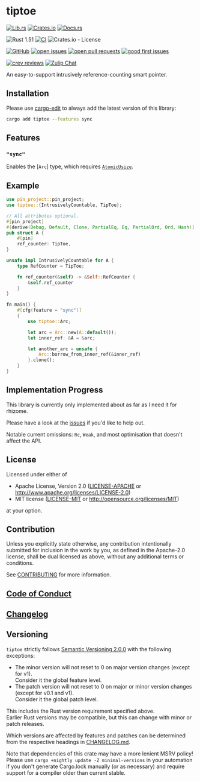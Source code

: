 # tiptoe

[![Lib.rs](https://img.shields.io/badge/Lib.rs-*-84f)](https://lib.rs/crates/tiptoe)
[![Crates.io](https://img.shields.io/crates/v/tiptoe)](https://crates.io/crates/tiptoe)
[![Docs.rs](https://docs.rs/tiptoe/badge.svg)](https://docs.rs/tiptoe)

![Rust 1.51](https://img.shields.io/static/v1?logo=Rust&label=&message=1.51&color=grey)
[![CI](https://github.com/Tamschi/tiptoe/workflows/CI/badge.svg?branch=develop)](https://github.com/Tamschi/tiptoe/actions?query=workflow%3ACI+branch%3Adevelop)
![Crates.io - License](https://img.shields.io/crates/l/tiptoe/0.0.2)

[![GitHub](https://img.shields.io/static/v1?logo=GitHub&label=&message=%20&color=grey)](https://github.com/Tamschi/tiptoe)
[![open issues](https://img.shields.io/github/issues-raw/Tamschi/tiptoe)](https://github.com/Tamschi/tiptoe/issues)
[![open pull requests](https://img.shields.io/github/issues-pr-raw/Tamschi/tiptoe)](https://github.com/Tamschi/tiptoe/pulls)
[![good first issues](https://img.shields.io/github/issues-raw/Tamschi/tiptoe/good%20first%20issue?label=good+first+issues)](https://github.com/Tamschi/tiptoe/contribute)

[![crev reviews](https://web.crev.dev/rust-reviews/badge/crev_count/tiptoe.svg)](https://web.crev.dev/rust-reviews/crate/tiptoe/)
[![Zulip Chat](https://img.shields.io/endpoint?label=chat&url=https%3A%2F%2Fiteration-square-automation.schichler.dev%2F.netlify%2Ffunctions%2Fstream_subscribers_shield%3Fstream%3Dproject%252Ftiptoe)](https://iteration-square.schichler.dev/#narrow/stream/project.2Ftiptoe)

An easy-to-support intrusively reference-counting smart pointer.

<!-- TODO: \rs. Implement once non-generically for both `Arc` and `Rc`, no overhead. -->

## Installation

Please use [cargo-edit](https://crates.io/crates/cargo-edit) to always add the latest version of this library:

```cmd
cargo add tiptoe --features sync
```

## Features

### `"sync"`

Enables the [`Arc`] type, which requires [`AtomicUsize`](https://doc.rust-lang.org/stable/core/sync/atomic/struct.AtomicUsize.html).

## Example

```rust
use pin_project::pin_project;
use tiptoe::{IntrusivelyCountable, TipToe};

// All attributes optional.
#[pin_project]
#[derive(Debug, Default, Clone, PartialEq, Eq, PartialOrd, Ord, Hash)]
pub struct A {
    #[pin]
    ref_counter: TipToe,
}

unsafe impl IntrusivelyCountable for A {
    type RefCounter = TipToe;

    fn ref_counter(&self) -> &Self::RefCounter {
        &self.ref_counter
    }
}

fn main() {
    #[cfg(feature = "sync")]
    {
        use tiptoe::Arc;

        let arc = Arc::new(A::default());
        let inner_ref: &A = &arc;

        let another_arc = unsafe {
            Arc::borrow_from_inner_ref(&inner_ref)
        }.clone();
    }
}
```

## Implementation Progress

This library is currently only implemented about as far as I need it for rhizome.

Please have a look at the [issues](https://github.com/Tamschi/tiptoe/issues) if you'd like to help out.

Notable current omissions: `Rc`, `Weak`, and most optimisation that doesn't affect the API.

## License

Licensed under either of

- Apache License, Version 2.0
   ([LICENSE-APACHE](LICENSE-APACHE) or <http://www.apache.org/licenses/LICENSE-2.0>)
- MIT license
   ([LICENSE-MIT](LICENSE-MIT) or <http://opensource.org/licenses/MIT>)

at your option.

## Contribution

Unless you explicitly state otherwise, any contribution intentionally submitted
for inclusion in the work by you, as defined in the Apache-2.0 license, shall be
dual licensed as above, without any additional terms or conditions.

See [CONTRIBUTING](CONTRIBUTING.md) for more information.

## [Code of Conduct](CODE_OF_CONDUCT.md)

## [Changelog](CHANGELOG.md)

## Versioning

`tiptoe` strictly follows [Semantic Versioning 2.0.0](https://semver.org/spec/v2.0.0.html) with the following exceptions:

- The minor version will not reset to 0 on major version changes (except for v1).  
Consider it the global feature level.
- The patch version will not reset to 0 on major or minor version changes (except for v0.1 and v1).  
Consider it the global patch level.

This includes the Rust version requirement specified above.  
Earlier Rust versions may be compatible, but this can change with minor or patch releases.

Which versions are affected by features and patches can be determined from the respective headings in [CHANGELOG.md](CHANGELOG.md).

Note that dependencies of this crate may have a more lenient MSRV policy!
Please use `cargo +nightly update -Z minimal-versions` in your automation if you don't generate Cargo.lock manually (or as necessary) and require support for a compiler older than current stable.
